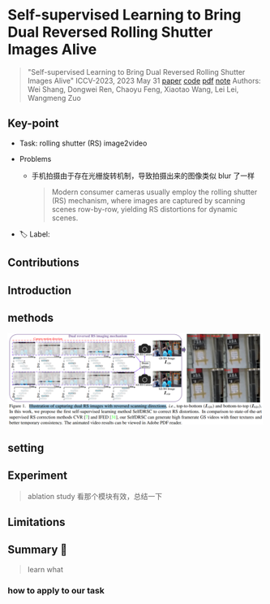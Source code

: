 # Self-supervised Learning to Bring Dual Reversed Rolling Shutter Images Alive

> "Self-supervised Learning to Bring Dual Reversed Rolling Shutter Images Alive" ICCV-2023, 2023 May 31
> [paper](http://arxiv.org/abs/2305.19862v3) [code](https://github.com/shangwei5/SelfDRSC) [pdf](./2023_05_ICCV_Self-supervised-Learning-to-Bring-Dual-Reversed-Rolling-Shutter-Images-Alive.pdf) [note](./2023_05_ICCV_Self-supervised-Learning-to-Bring-Dual-Reversed-Rolling-Shutter-Images-Alive_Note.md)
> Authors: Wei Shang, Dongwei Ren, Chaoyu Feng, Xiaotao Wang, Lei Lei, Wangmeng Zuo

## Key-point

- Task: rolling shutter (RS) image2video

- Problems

  - 手机拍摄由于存在光栅旋转机制，导致拍摄出来的图像类似 blur 了一样

    > Modern consumer cameras usually employ the rolling shutter (RS) mechanism, where images are captured by scanning scenes row-by-row, yielding RS distortions for dynamic scenes.

- :label: Label:

## Contributions

## Introduction

## methods

![fig1](docs/2023_05_ICCV_Self-supervised-Learning-to-Bring-Dual-Reversed-Rolling-Shutter-Images-Alive_Note/fig1.png)



## setting

## Experiment

> ablation study 看那个模块有效，总结一下

## Limitations

## Summary :star2:

> learn what

### how to apply to our task

